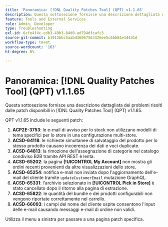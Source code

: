```yaml
---
title: 'Panoramica: [!DNL Quality Patches Tool] (QPT) v1.1.65'
description: Questa sottosezione fornisce una descrizione dettagliata dei problemi risolti dalle patch disponibili in  [!DNL Quality Patches Tool] (QPT) v1.1.65.
feature: Tools and External Services
role: Admin, Developer
type: Troubleshooting
exl-id: 6cfe4f4c-cdb3-49b3-84d0-ad794dfcafc3
source-git-commit: b1912bbc5aabd36067563326ee5c6bb84e14441d
workflow-type: tm+mt
source-wordcount: '163'
ht-degree: 0%

---
```


# Panoramica: [!DNL Quality Patches Tool] (QPT) v1.1.65

Questa sottosezione fornisce una descrizione dettagliata dei problemi risolti dalle patch disponibili in [!DNL Quality Patches Tool] (QPT) v1.1.65.

QPT v1.1.65 include le seguenti patch:
1. **ACP2E-3753**: le e-mail di avviso per lo stock non utilizzano modelli di tema specifici per lo store in una configurazione multi-store.
1. **ACSD-64118**: le richieste simultanee di salvataggio del prodotto per lo stesso prodotto causano incoerenza dei dati e voci duplicate.
1. **ACSD-64813**: la rimozione dell&#39;assegnazione di categorie nel catalogo condiviso B2B tramite API REST è lenta.
1. **ACSD-65202**: la pagina **[!UICONTROL My Account]** non mostra gli ordini recenti provenienti da altre visualizzazioni dello store.
1. **ACSD-65254**: notifica e-mail non inviata dopo l&#39;aggiornamento dell&#39;e-mail del cliente tramite `updateCustomerEmail` mutazione GraphQL.
1. **ACSD-65331**: l&#39;archivio selezionato in **[!UICONTROL Pick in Store]** è stato cancellato dopo il ritorno alla pagina di estrazione.
1. **ACSD-65822**: le quantità del bundle e dei prodotti configurabili non vengono riportate correttamente nel carrello.
1. **ACSD-66093**: i campi del nome del cliente ospite consentono l&#39;input delle e-mail causando messaggi e-mail di ordine non validi.

Utilizza il menu a sinistra per passare a una pagina patch specifica.
